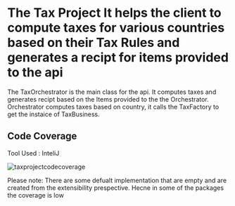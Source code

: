 # The Tax Project It helps the client to compute taxes for various countries based on their Tax Rules and generates a recipt for items provided to the api
The TaxOrchestrator is the main class for the api. It computes taxes and generates recipt based on the Items provided to the the Orchestrator. Orchestrator computes taxes based on country, it calls the TaxFactory to get the instaice of TaxBusiness.








## Code Coverage
Tool Used : InteliJ

![taxprojectcodecoverage](https://user-images.githubusercontent.com/38209163/38498746-0b065a82-3c23-11e8-881e-5b25c6ff4391.jpg)

Please note: There are some defualt implementation that are empty and are created from the extensibility prespective. Hecne in some of the packages the coverage is low


